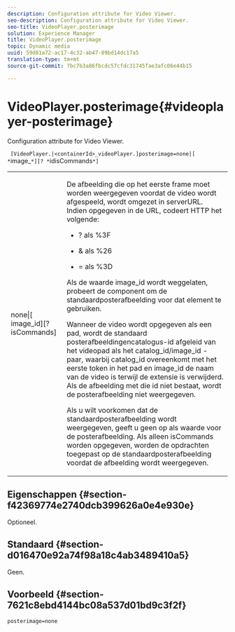```yaml
---
description: Configuration attribute for Video Viewer.
seo-description: Configuration attribute for Video Viewer.
seo-title: VideoPlayer.posterimage
solution: Experience Manager
title: VideoPlayer.posterimage
topic: Dynamic media
uuid: 59d81a72-ac17-4c32-ab47-89bd14dc17a5
translation-type: tm+mt
source-git-commit: 7bc7b3a86fbcdc57cfdc31745fae3afc06e44b15

---
```



# VideoPlayer.posterimage{#videoplayer-posterimage}

Configuration attribute for Video Viewer.

` [VideoPlayer.|<containerId>_videoPlayer.]posterimage=none|[ *`image_`*][? *`idisCommands`*]`

<table id="table_C616483932C2482CA9794DDD7313FD7C"> 
 <tbody> 
  <tr> 
   <td colname="col1"> <p> <span class="codeph"> none|[<span class="varname"> image_id</span>][?<span class="varname"> isCommands</span>]</span> </p> </td> 
   <td colname="col2"> <p> De afbeelding die op het eerste frame moet worden weergegeven voordat de video wordt afgespeeld, wordt omgezet in <span class="codeph"> serverURL</span>. Indien opgegeven in de URL, codeert HTTP het volgende: </p> <p> 
     <ul id="ul_B38A687CEFE64C68A0B2C227A68A458F"> 
      <li id="li_E7AE1BDAC17E49E0B7ACF89C5C0529F0"> <p> <span class="codeph"> ?</span> als <span class="codeph"> %3F</span> </p> </li> 
      <li id="li_391CCF067F734480B2B4AFC9760C479A"> <p> <span class="codeph"> &amp;</span> als <span class="codeph"> %26</span> </p> </li> 
      <li id="li_6824B66A55554C5A8B12874DCF5BFAEE"> <p> <span class="codeph"> =</span> als <span class="codeph"> %3D</span> </p> </li> 
     </ul> </p> <p>Als de waarde <span class="codeph"><span class="varname"> image_id</span></span> wordt weggelaten, probeert de component om de standaardposterafbeelding voor dat element te gebruiken. </p> <p>Wanneer de video wordt opgegeven als een pad, wordt de standaard posterafbeeldingencatalogus-id afgeleid van het videopad als het <span class="codeph"> catalog_id/image_id</span> -paar, waarbij <span class="codeph"> catalog_id</span> overeenkomt met het eerste token in het pad en <span class="codeph"> image_id</span> de naam van de video is terwijl de extensie is verwijderd. Als de afbeelding met die id niet bestaat, wordt de posterafbeelding niet weergegeven. </p> <p>Als u wilt voorkomen dat de standaardposterafbeelding wordt weergegeven, geeft u <span class="codeph"> geen</span> op als waarde voor de posterafbeelding. Als alleen <span class="codeph"><span class="varname"> isCommands</span></span> worden opgegeven, worden de opdrachten toegepast op de standaardposterafbeelding voordat de afbeelding wordt weergegeven. </p> </td> 
  </tr> 
 </tbody> 
</table>

## Eigenschappen {#section-f42369774e2740dcb399626a0e4e930e}

Optioneel.

## Standaard {#section-d016470e92a74f98a18c4ab3489410a5}

Geen.

## Voorbeeld {#section-7621c8ebd4144bc08a537d01bd9c3f2f}

```
posterimage=none
```

